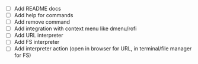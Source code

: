 - [ ] Add README docs
- [ ] Add help for commands
- [ ] Add remove command
- [ ] Add integration with context menu like dmenu/rofi
- [ ] Add URL interpreter
- [ ] Add FS interpreter
- [ ] Add interpreter action (open in browser for URL, in terminal/file manager for FS)